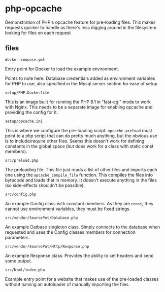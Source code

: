 # php-opcache
Demonstration of PHP's opcache feature for pre-loading files. This makes requests quicker to handle as there's less digging around in the filesystem looking for files on each request

## files

`docker-compose.yml`

Entry point for Docker to load the example environment.

Points to note here: Database credentials added as environment variables for PHP to use, also specified in the Mysql server section for ease of setup.


`setup/PHP.Dockerfile`

This is an image built for running the PHP 8.1 in "fast-cgi" mode to work with Nginx.
This needs to be a separate image for enabling opcache and providing the config for it.


`setup/opcache.ini`

This is where we configure the pre-loading script.  `opcache.preload` must point to a php script that can do pretty much anything, but the obvious use is to include/require other files.  Seems this doesn't work for defining constants in the global space (but does work for a class with static const members).


`src/preload.php`

The preloading file.  This file just reads a list of other files and imports each one using the `opcache_compile_file` function.  This compiles the files into bytecode and loads that in memory.  It doesn't execute anything in the files (so side-effects shouldn't be possible).


`src/config.php`

An example Config class with constant members.  As they are `const`, they cannot use environment variables, they must be fixed strings.


`src/vendor/SourcePot/Database.php`

An example Datbase singleton class.  Simply connects to the database when requested and uses the Config classes members for connection parameters.


`src/vendor/SourcePot/Http/Response.php`

An example Response class.  Provides the ability to set headers and send some output.


`src/html/index.php`

Example entry point for a website that makes use of the pre-loaded classes without naming an autoloader of manually importing the files.
